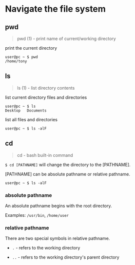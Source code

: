 # Navigate the file system

## pwd

> pwd (1) - print name of current/working directory

print the current directory

```
user@pc ~ $ pwd
/home/tony
```

## ls

> ls (1) - list directory contents

list current directory files and directories

```
user@pc ~ $ ls
Desktop   Documents
```

list all files and directories

```
user@pc ~ $ ls -alF
```

## cd

> cd - bash built-in command

`$ cd [PATHNAME]` will change the directory to the [PATHNAME].

[PATHNAME] can be absolute pathname or relative pathname.

```
user@pc ~ $ ls -alF
```

### absolute pathname

An absolute pathname begins with the root directory.

Examples: `/usr/bin`, `/home/user`

### relative pathname

There are two special symbols in relative pathname.

- `.` - refers to the working directory

- `..` - refers to the working directory's parent directory

